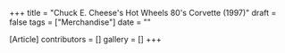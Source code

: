 +++
title = "Chuck E. Cheese's Hot Wheels 80's Corvette (1997)"
draft = false
tags = ["Merchandise"]
date = ""

[Article]
contributors = []
gallery = []
+++